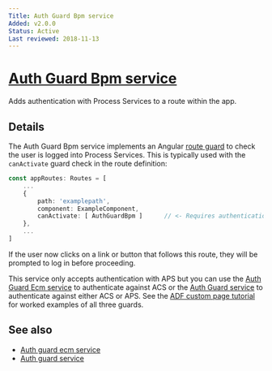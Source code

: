```yaml
---
Title: Auth Guard Bpm service
Added: v2.0.0
Status: Active
Last reviewed: 2018-11-13
---
```


# [Auth Guard Bpm service](../../../lib/core/src/lib/auth/guard/auth-guard-bpm.service.ts "Defined in auth-guard-bpm.service.ts")

Adds authentication with Process Services to a route within the app.

## Details

The Auth Guard Bpm service implements an Angular
[route guard](https://angular.io/guide/router#milestone-5-route-guards)
to check the user is logged into Process Services. This is typically used with the
`canActivate` guard check in the route definition:

```ts
const appRoutes: Routes = [
    ...
    {
        path: 'examplepath',
        component: ExampleComponent,
        canActivate: [ AuthGuardBpm ]      // <- Requires authentication for this route.
    },
    ...
]
```

If the user now clicks on a link or button that follows this route, they will be prompted
to log in before proceeding.

This service only accepts authentication with APS but you can use the
[Auth Guard Ecm service](auth-guard-ecm.service.md) to authenticate
against ACS or the [Auth Guard service](auth-guard.service.md) to authenticate against
either ACS or APS. See the
[ADF custom page tutorial](https://community.alfresco.com/docs/DOC-6628-adf-105-creating-custom-pages-and-components)
for worked examples of all three guards.

## See also

-   [Auth guard ecm service](auth-guard-ecm.service.md)
-   [Auth guard service](auth-guard.service.md)
